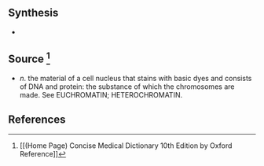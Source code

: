 ## Synthesis
- 
## Source [^1]
- $n$. the material of a cell nucleus that stains with basic dyes and consists of DNA and protein: the substance of which the chromosomes are made. See EUCHROMATIN; HETEROCHROMATIN.
## References

[^1]: [[(Home Page) Concise Medical Dictionary 10th Edition by Oxford Reference]]